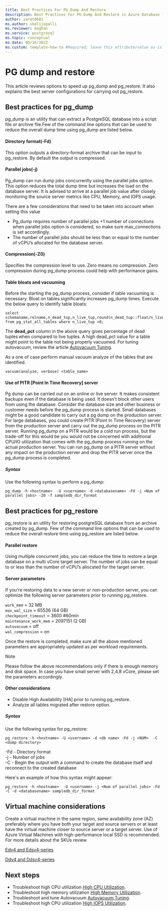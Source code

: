 ```yaml
---
title: Best Practices For PG Dump And Restore
description: Best Practices For PG Dump And Restore in Azure Database for PostgreSQL - Flexible Server 
author: sarat0681
ms.author: sbalijepalli
ms.reviewer: maghan
ms.service: postgresql
ms.topic: conceptual
ms.date: 09/16/2022
ms.custom: template-how-to #Required; leave this attribute/value as-is.
---
```


# PG dump and restore 

This article reviews options to speed up pg_dump and pg_restore. It also explains the best server configurations for carrying out pg_restore.

## Best practices for pg_dump

pg_dump is an utility that can extract a PostgreSQL database into a script file or archive file.Few of the command line options that can be used to reduce the overall dump time using pg_dump are listed below.

#### Directory format(-Fd)

This option outputs a directory-format archive that can be input to pg_restore. By default the output is compressed.

#### Parallel jobs(-j)

Pg_dump can run dump jobs concurrently using the parallel jobs option. This option reduces the total dump time but increases the load on the database server. It is advised to arrive at a parallel job value after closely monitoring the source server metrics like CPU, Memory, and IOPS usage.

There are a few considerations that need to be taken into account when setting this value
- Pg_dump requires number of parallel jobs +1 number of connections when parallel jobs option is considered, so make sure max_connections is set accordingly.
- The number of parallel jobs should be less than or equal to the number of vCPU’s allocated for the database server.

#### Compression(-Z0)

Specifies the compression level to use. Zero means no compression. Zero compression during pg_dump process could help with performance gains.

#### Table bloats and vacuuming

Before the starting the pg_dump process, consider if table vacuuming is necessary. Bloat on tables significantly increases pg_dump times. Execute the below query to identify table bloats:

```
select schemaname,relname,n_dead_tup,n_live_tup,round(n_dead_tup::float/n_live_tup::float*100) dead_pct,autovacuum_count,last_vacuum,last_autovacuum,last_autoanalyze,last_analyze from pg_stat_all_tables where n_live_tup >0;
```

The **dead_pct** column in the above query gives percentage of dead tuples when compared to live tuples. A high dead_pct value for a table might point to the table not being properly vacuumed. For tuning autovacuum, review the article [Autovacuum Tuning](./how-to-autovacuum-tuning.md).


As a one of case perform manual vacuum analyze of the tables that are identified.

```
vacuum(analyze, verbose) <table_name> 
```

#### Use of PITR [Point In Time Recovery] server

Pg dump can be carried out on an online or live server. It makes consistent backups even if the database is being used. It doesn't block other users from using the database. Consider the database size and other business or customer needs before the pg_dump process is started. Small databases might be a good candidate to carry out a pg dump on the production server. For large databases, you could create PITR (Point In Time Recovery) server from the production server and carry out the pg_dump process on the PITR server. Running pg_dump on a PITR would be a cold run process, but the trade-off for this would be you would not be concerned with additional CPU/IO utilization that comes with the pg_dump process running on the actual production server. You can run pg_dump on a PITR server without any impact on the production server and drop the PITR server once the pg_dump process is completed.

##### Syntax

Use the following syntax to perform a pg_dump:

`pg_dump -h <hostname>  -U <username> -d <databasename> -Fd -j <Num of parallel jobs> -Z0 -f sampledb_dir_format`


## Best practices for pg_restore

pg_restore is an utility for restoring postgreSQL database from an archive created by pg_dump. Few of the command line options that can be used to reduce the overall restore time using pg_restore are listed below.

#### Parallel restore

Using multiple concurrent jobs, you can reduce the time to restore a large database on a multi vCore target server. The number of jobs can be equal to or less than the number of vCPU’s allocated for the target server.

#### Server parameters

If you're restoring data to a new server or non-production server, you can optimize the following server parameters prior to running pg_restore.

`work_mem` = 32 MB   
`max_wal_size` = 65536 (64 GB)     
`checkpoint_timeout` = 3600 #60min     
`maintenance_work_mem` = 2097151 (2 GB)   
`autovacuum` = off   
`wal_compression` = on   

Once the restore is completed, make sure all the above mentioned parameters are appropriately updated as per workload requirements.

> [!NOTE]
> Please follow the above recommendations only if there is enough memory and disk space. In case you have small server with 2,4,8 vCore, please set the parameters accordingly.

#### Other considerations

- Disable High Availability [HA] prior to running pg_restore.
- Analyze all tables migrated after restore option.

##### Syntax

Use the following syntax for pg_restore:

`pg_restore -h <hostname> -U <username> -d <db name> -Fd -j <NUM>  -C  <dump directory>`

-Fd - Directory format   
-j - Number of jobs   
-C - Begin the output with a command to create the database itself and reconnect to the created database     

Here's an example of how this syntax might appear:

`pg_restore -h <hostname>  -U <username> -j <Num of parallel jobs> -Fd -C -d <databasename> sampledb_dir_format`

## Virtual machine considerations

Create a virtual machine in the same region, same availability zone (AZ) preferably where you have both your target and source servers or at least have the virtual machine closer to source server or a target server. Use of Azure Virtual Machines with high-performance local SSD is recommended. For more details about the SKUs review

[Edv4 and Edsv4-series](/azure/virtual-machines/edv4-edsv4-series)   

[Ddv4 and Ddsv4-series](/azure/virtual-machines/ddv4-ddsv4-series)

## Next steps

- Troubleshoot high CPU utilization [High CPU Utilization](./how-to-high-cpu-utilization.md).
- Troubleshoot high memory utilization [High Memory Utilization](./how-to-high-memory-utilization.md).
- Troubleshoot and tune Autovacuum [Autovacuum Tuning](./how-to-autovacuum-tuning.md).
- Troubleshoot high CPU utilization [High IOPS Utilization](./how-to-high-io-utilization.md).